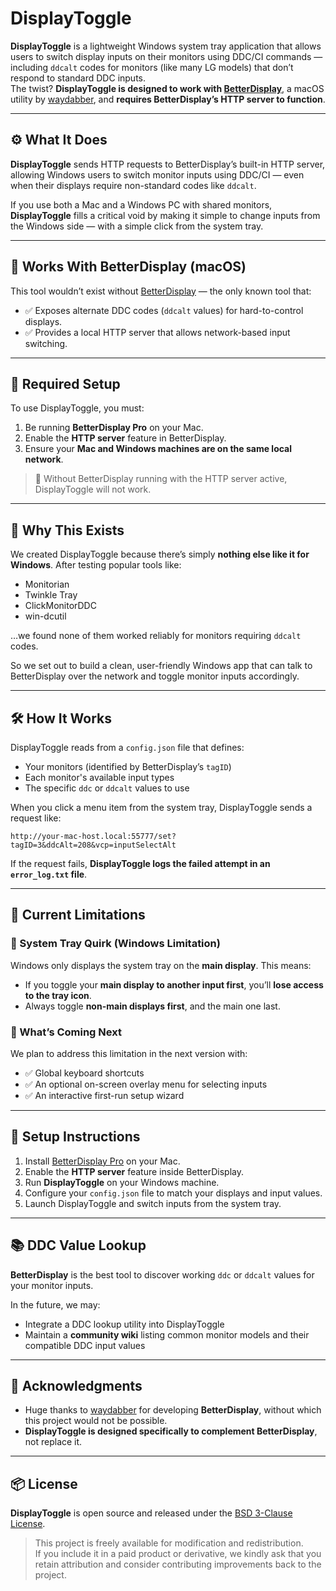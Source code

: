 # DisplayToggle

**DisplayToggle** is a lightweight Windows system tray application that allows users to switch display inputs on their monitors using DDC/CI commands — including `ddcalt` codes for monitors (like many LG models) that don’t respond to standard DDC inputs.  
The twist? **DisplayToggle is designed to work with [BetterDisplay](https://github.com/waydabber/BetterDisplay)**, a macOS utility by [waydabber](https://twitter.com/waydabber), and **requires BetterDisplay’s HTTP server to function**.

---

## ⚙️ What It Does

**DisplayToggle** sends HTTP requests to BetterDisplay’s built-in HTTP server, allowing Windows users to switch monitor inputs using DDC/CI — even when their displays require non-standard codes like `ddcalt`.  

If you use both a Mac and a Windows PC with shared monitors, **DisplayToggle** fills a critical void by making it simple to change inputs from the Windows side — with a simple click from the system tray.

---

## 🤝 Works With BetterDisplay (macOS)

This tool wouldn’t exist without [BetterDisplay](https://github.com/waydabber/BetterDisplay) — the only known tool that:

- ✅ Exposes alternate DDC codes (`ddcalt` values) for hard-to-control displays.
- ✅ Provides a local HTTP server that allows network-based input switching.

---

## 🔗 Required Setup

To use DisplayToggle, you must:

1. Be running **BetterDisplay Pro** on your Mac.
2. Enable the **HTTP server** feature in BetterDisplay.
3. Ensure your **Mac and Windows machines are on the same local network**.

> 🛑 Without BetterDisplay running with the HTTP server active, DisplayToggle will not work.

---

## 🚀 Why This Exists

We created DisplayToggle because there’s simply **nothing else like it for Windows**. After testing popular tools like:

- Monitorian  
- Twinkle Tray  
- ClickMonitorDDC  
- win-dcutil  

…we found none of them worked reliably for monitors requiring `ddcalt` codes.

So we set out to build a clean, user-friendly Windows app that can talk to BetterDisplay over the network and toggle monitor inputs accordingly.

---

## 🛠️ How It Works

DisplayToggle reads from a `config.json` file that defines:

- Your monitors (identified by BetterDisplay’s `tagID`)
- Each monitor's available input types
- The specific `ddc` or `ddcalt` values to use

When you click a menu item from the system tray, DisplayToggle sends a request like:

``` http://your-mac-host.local:55777/set?tagID=3&ddcAlt=208&vcp=inputSelectAlt ```

If the request fails, **DisplayToggle logs the failed attempt in an `error_log.txt` file**.

---

## 🧪 Current Limitations

### 🧩 System Tray Quirk (Windows Limitation)

Windows only displays the system tray on the **main display**. This means:

- If you toggle your **main display to another input first**, you’ll **lose access to the tray icon**.
- Always toggle **non-main displays first**, and the main one last.

### 🚧 What’s Coming Next

We plan to address this limitation in the next version with:

- ✅ Global keyboard shortcuts  
- ✅ An optional on-screen overlay menu for selecting inputs  
- ✅ An interactive first-run setup wizard  

---

## 📌 Setup Instructions

1. Install [BetterDisplay Pro](https://github.com/waydabber/BetterDisplay) on your Mac.
2. Enable the **HTTP server** feature inside BetterDisplay.
3. Run **DisplayToggle** on your Windows machine.
4. Configure your `config.json` file to match your displays and input values.
5. Launch DisplayToggle and switch inputs from the system tray.

---

## 📚 DDC Value Lookup

**BetterDisplay** is the best tool to discover working `ddc` or `ddcalt` values for your monitor inputs.

In the future, we may:
- Integrate a DDC lookup utility into DisplayToggle
- Maintain a **community wiki** listing common monitor models and their compatible DDC input values

---

## 🙏 Acknowledgments

- Huge thanks to [waydabber](https://github.com/waydabber) for developing **BetterDisplay**, without which this project would not be possible.
- **DisplayToggle is designed specifically to complement BetterDisplay**, not replace it.

---

## 📦 License

**DisplayToggle** is open source and released under the [BSD 3-Clause License](LICENSE).

> This project is freely available for modification and redistribution.  
> If you include it in a paid product or derivative, we kindly ask that you retain attribution and consider contributing improvements back to the project.

